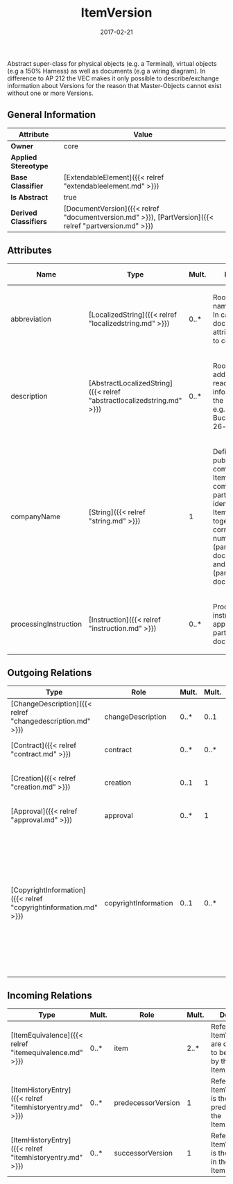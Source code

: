 ﻿---
title: ItemVersion
toc: false
type: specs
date: "2017-02-21"
draft: false
specification: VEC
version: 1.1.3
documentType: "Recommendation"
elementType: Class
classes:
  - ItemVersion
menu_name: vec-1.1.3
---
<p>Abstract super-class for physical objects (e.g. a Terminal), virtual objects (e.g a 150% Harness) as well as documents (e.g a wiring diagram). In difference to AP 212 the VEC makes it only possible to describe/exchange information about Versions for the reason that Master-Objects cannot exist without one or more Versions. </p>

## General Information

| Attribute               | Value |
|-------------------------|-------|
| **Owner**               | core |
| **Applied Stereotype**  |   |
| **Base Classifier**     | [ExtendableElement]({{< relref "extendableelement.md" >}})<br/>  |
| **Is Abstract**         | true |
| **Derived Classifiers** | [DocumentVersion]({{< relref "documentversion.md" >}}), [PartVersion]({{< relref "partversion.md" >}}) |

## Attributes
|  Name  |  Type  |  Mult.  |  Description  |  Owning Classifier  |
|--------|--------|---------|---------------|--------------|
|abbreviation | [LocalizedString]({{< relref "localizedstring.md" >}}) | 0..* | <p> Room for a short name of the Item. In case of a document the attribute is wanted to contain its title.      </p> | [ItemVersion]({{< relref "itemversion.md" >}}) |
|description | [AbstractLocalizedString]({{< relref "abstractlocalizedstring.md" >}}) | 0..* | <p>Room for additional, human readable information about the ItemVersion.  e.g. Buchsengehäuse 26-polig </p> | [ItemVersion]({{< relref "itemversion.md" >}}) |
|companyName | [String]({{< relref "string.md" >}}) | 1 | <p> Defines the publishing company of the ItemVersion. The companyName is part of the main identifier of an ItemVersion together with the corresponding number (partNumber or documentNumber) and version (partVersion or documentVersion).      </p> | [ItemVersion]({{< relref "itemversion.md" >}}) |
|processingInstruction | [Instruction]({{< relref "instruction.md" >}}) | 0..* | <p>Processing instructions for the application of the part or the document.  </p> | [ItemVersion]({{< relref "itemversion.md" >}}) |

## Outgoing Relations
|    Type  |   Role   |   Mult.   |   Mult.   |   Description   |
|----------|----------|-----------|-----------|-----------------|
| [ChangeDescription]({{< relref "changedescription.md" >}}) | changeDescription | 0..* | 0..1 | Specifies the change history of the ItemVersion. |
| [Contract]({{< relref "contract.md" >}}) | contract | 0..* | 0..* | References the contracts that apply to an ItemVersion. |
| [Creation]({{< relref "creation.md" >}}) | creation | 0..1 | 1 | Specifies the information about the creation of the ItemVersion. |
| [Approval]({{< relref "approval.md" >}}) | approval | 0..* | 1 | Specifies the approval information of the ItemVersion. |
| [CopyrightInformation]({{< relref "copyrightinformation.md" >}}) | copyrightInformation | 0..1 | 0..* | <p> References the <i>CopyrightInformation</i> that is in effect for this <i>ItemVersion. </i>If no <i>CopyrightInformation</i> is referenced by the <i>ItemVersion</i>, the <i>CopyrightInformation </i>that is referenced by the <i>VecContent</i> (if defined) shall be considered as in effect for this <i>ItemVersion.</i>      </p> |
##  Incoming Relations
|    Type  |   Mult.  |   Role    |   Mult.   |   Description  |
|----------|----------|-----------|-----------|----------------|
| [ItemEquivalence]({{< relref "itemequivalence.md" >}}) | 0..* | item | 2..* | References all ItemVersion that are considered to be equivalent by the ItemEquivalence. |
| [ItemHistoryEntry]({{< relref "itemhistoryentry.md" >}}) | 0..* | predecessorVersion | 1 | References the ItemVersion that is the predecessor in the ItemHistoryEntry. |
| [ItemHistoryEntry]({{< relref "itemhistoryentry.md" >}}) | 0..* | successorVersion | 1 | References the ItemVersion that is the successor in the ItemHistoryEntry. |
